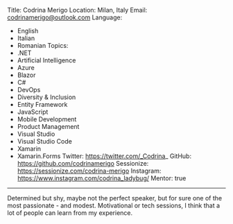 Title: Codrina Merigo
Location: Milan, Italy
Email: codrinamerigo@outlook.com
Language:
  - English
  - Italian
  - Romanian
Topics:
  - .NET
  - Artificial Intelligence
  - Azure
  - Blazor
  - C#
  - DevOps
  - Diversity & Inclusion
  - Entity Framework
  - JavaScript
  - Mobile Development
  - Product Management
  - Visual Studio
  - Visual Studio Code
  - Xamarin
  - Xamarin.Forms
Twitter: https://twitter.com/_Codrina_
GitHub: https://github.com/codrinamerigo
Sessionize: https://sessionize.com/codrina-merigo
Instagram: https://www.instagram.com/codrina_ladybug/
Mentor: true
---
Determined but shy, maybe not the perfect speaker, but for sure one of the most passionate - and modest. 
Motivational or tech sessions, I think that a lot of people can learn from my experience.
